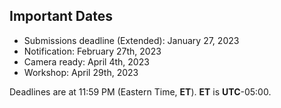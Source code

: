 

## Important Dates

- Submissions deadline (Extended):        January 27, 2023 
- Notification:                 February 27th, 2023 
- Camera ready:     		April 4th, 2023
- Workshop:                     April 29th, 2023

Deadlines are at 11:59 PM (Eastern Time, **ET**). **ET** is **UTC**-05:00.
